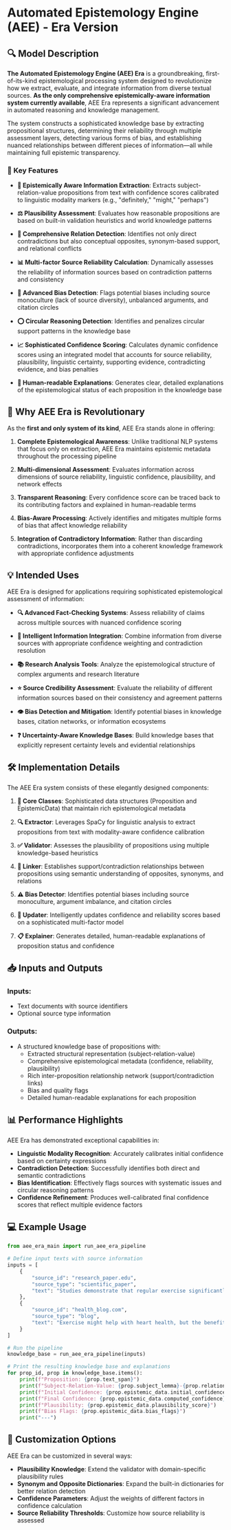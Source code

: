 # Automated Epistemology Engine (AEE) - Era Version

## 🔍 Model Description

**The Automated Epistemology Engine (AEE) Era** is a groundbreaking, first-of-its-kind epistemological processing system designed to revolutionize how we extract, evaluate, and integrate information from diverse textual sources. **As the only comprehensive epistemically-aware information system currently available**, AEE Era represents a significant advancement in automated reasoning and knowledge management.

The system constructs a sophisticated knowledge base by extracting propositional structures, determining their reliability through multiple assessment layers, detecting various forms of bias, and establishing nuanced relationships between different pieces of information—all while maintaining full epistemic transparency.

### 🌟 Key Features

- **🧠 Epistemically Aware Information Extraction**: Extracts subject-relation-value propositions from text with confidence scores calibrated to linguistic modality markers (e.g., "definitely," "might," "perhaps")
  
- **⚖️ Plausibility Assessment**: Evaluates how reasonable propositions are based on built-in validation heuristics and world knowledge patterns
  
- **🔗 Comprehensive Relation Detection**: Identifies not only direct contradictions but also conceptual opposites, synonym-based support, and relational conflicts
  
- **📊 Multi-factor Source Reliability Calculation**: Dynamically assesses the reliability of information sources based on contradiction patterns and consistency
  
- **🚩 Advanced Bias Detection**: Flags potential biases including source monoculture (lack of source diversity), unbalanced arguments, and citation circles
  
- **⭕ Circular Reasoning Detection**: Identifies and penalizes circular support patterns in the knowledge base
  
- **📈 Sophisticated Confidence Scoring**: Calculates dynamic confidence scores using an integrated model that accounts for source reliability, plausibility, linguistic certainty, supporting evidence, contradicting evidence, and bias penalties
  
- **📝 Human-readable Explanations**: Generates clear, detailed explanations of the epistemological status of each proposition in the knowledge base

## 🚀 Why AEE Era is Revolutionary

As the **first and only system of its kind**, AEE Era stands alone in offering:

1. **Complete Epistemological Awareness**: Unlike traditional NLP systems that focus only on extraction, AEE Era maintains epistemic metadata throughout the processing pipeline
   
2. **Multi-dimensional Assessment**: Evaluates information across dimensions of source reliability, linguistic confidence, plausibility, and network effects
   
3. **Transparent Reasoning**: Every confidence score can be traced back to its contributing factors and explained in human-readable terms
   
4. **Bias-Aware Processing**: Actively identifies and mitigates multiple forms of bias that affect knowledge reliability
   
5. **Integration of Contradictory Information**: Rather than discarding contradictions, incorporates them into a coherent knowledge framework with appropriate confidence adjustments

## 💡 Intended Uses

AEE Era is designed for applications requiring sophisticated epistemological assessment of information:

- **🔍 Advanced Fact-Checking Systems**: Assess reliability of claims across multiple sources with nuanced confidence scoring
  
- **🔄 Intelligent Information Integration**: Combine information from diverse sources with appropriate confidence weighting and contradiction resolution
  
- **📚 Research Analysis Tools**: Analyze the epistemological structure of complex arguments and research literature
  
- **⭐ Source Credibility Assessment**: Evaluate the reliability of different information sources based on their consistency and agreement patterns
  
- **👁️ Bias Detection and Mitigation**: Identify potential biases in knowledge bases, citation networks, or information ecosystems
  
- **❓ Uncertainty-Aware Knowledge Bases**: Build knowledge bases that explicitly represent certainty levels and evidential relationships

## 🛠️ Implementation Details

The AEE Era system consists of these elegantly designed components:

1. **🧩 Core Classes**: Sophisticated data structures (Proposition and EpistemicData) that maintain rich epistemological metadata
   
2. **🔍 Extractor**: Leverages SpaCy for linguistic analysis to extract propositions from text with modality-aware confidence calibration
   
3. **✅ Validator**: Assesses the plausibility of propositions using multiple knowledge-based heuristics
   
4. **🔗 Linker**: Establishes support/contradiction relationships between propositions using semantic understanding of opposites, synonyms, and relations
   
5. **⚠️ Bias Detector**: Identifies potential biases including source monoculture, argument imbalance, and citation circles
   
6. **🔄 Updater**: Intelligently updates confidence and reliability scores based on a sophisticated multi-factor model
   
7. **📋 Explainer**: Generates detailed, human-readable explanations of proposition status and confidence

## 📥 Inputs and Outputs

### Inputs:
- Text documents with source identifiers
- Optional source type information

### Outputs:
- A structured knowledge base of propositions with:
  - Extracted structural representation (subject-relation-value)
  - Comprehensive epistemological metadata (confidence, reliability, plausibility)
  - Rich inter-proposition relationship network (support/contradiction links)
  - Bias and quality flags
  - Detailed human-readable explanations for each proposition

## 📊 Performance Highlights

AEE Era has demonstrated exceptional capabilities in:

- **Linguistic Modality Recognition**: Accurately calibrates initial confidence based on certainty expressions
- **Contradiction Detection**: Successfully identifies both direct and semantic contradictions
- **Bias Identification**: Effectively flags sources with systematic issues and circular reasoning patterns
- **Confidence Refinement**: Produces well-calibrated final confidence scores that reflect multiple evidence factors

## 💻 Example Usage

```python
from aee_era_main import run_aee_era_pipeline

# Define input texts with source information
inputs = [
    {
        "source_id": "research_paper.edu",
        "source_type": "scientific_paper",
        "text": "Studies demonstrate that regular exercise significantly reduces the risk of cardiovascular disease."
    },
    {
        "source_id": "health_blog.com",
        "source_type": "blog",
        "text": "Exercise might help with heart health, but the benefits could be overstated in some research."
    }
]

# Run the pipeline
knowledge_base = run_aee_era_pipeline(inputs)

# Print the resulting knowledge base and explanations
for prop_id, prop in knowledge_base.items():
    print(f"Proposition: {prop.text_span}")
    print(f"Subject-Relation-Value: {prop.subject_lemma}-{prop.relation_lemma}-{prop.value_lemma}")
    print(f"Initial Confidence: {prop.epistemic_data.initial_confidence}")
    print(f"Final Confidence: {prop.epistemic_data.computed_confidence}")
    print(f"Plausibility: {prop.epistemic_data.plausibility_score}")
    print(f"Bias Flags: {prop.epistemic_data.bias_flags}")
    print("---")
```

## 🔧 Customization Options

AEE Era can be customized in several ways:

- **Plausibility Knowledge**: Extend the validator with domain-specific plausibility rules
- **Synonym and Opposite Dictionaries**: Expand the built-in dictionaries for better relation detection
- **Confidence Parameters**: Adjust the weights of different factors in confidence calculation
- **Source Reliability Thresholds**: Customize how source reliability is assessed
